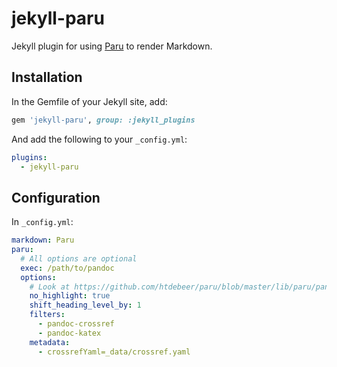 # jekyll-paru

Jekyll plugin for using [Paru](https://github.com/htdebeer/paru) to render Markdown.

## Installation

In the Gemfile of your Jekyll site, add:

```ruby
gem 'jekyll-paru', group: :jekyll_plugins
```

And add the following to your `_config.yml`:

```yaml
plugins:
  - jekyll-paru
```

## Configuration

In `_config.yml`:

```yaml
markdown: Paru
paru:
  # All options are optional
  exec: /path/to/pandoc
  options:
    # Look at https://github.com/htdebeer/paru/blob/master/lib/paru/pandoc_options.yaml for all options
    no_highlight: true
    shift_heading_level_by: 1
    filters:
      - pandoc-crossref
      - pandoc-katex
    metadata:
      - crossrefYaml=_data/crossref.yaml
```
